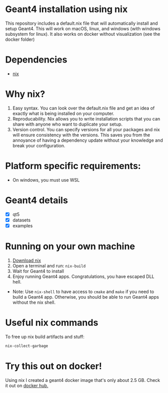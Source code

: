# Geant4 installation using nix

This repository includes a default.nix file that will automatically install and setup Geant4. This will work on macOS, linux, and windows (with windows subsystem for linux). It also works on docker without visualization (see the docker folder)

# Dependencies
- [nix](https://nixos.org/download/)

# Why nix?
1. Easy syntax. You can look over the default.nix file and get an idea of exactly what is being installed on your computer.
2. Reproducability. Nix allows you to write installation scripts that you can share with anyone who want to duplicate your setup.
3. Version control. You can specify versions for all your packages and nix will ensure consistency with the versions. This saves you from the annoyance of having a dependency update without your knowledge and break your configuration.

# Platform specific requirements:
- On windows, you must use WSL

# Geant4 details
- [X] qt5
- [X] datasets
- [X] examples

# Running on your own machine
1. [Download nix](https://nixos.org/download/)
2. Open a terminal and run: `nix-build`
3. Wait for Geant4 to install
4. Enjoy running Geant4 apps. Congratulations, you have escaped DLL hell.
* Note: Use `nix-shell` to have access to `cmake` and `make` if you need to build a Geant4 app. Otherwise, you should be able to run Geant4 apps without the nix shell.

# Useful nix commands
To free up nix build artifacts and stuff:
```sh
nix-collect-garbage
```

# Try this out on docker!
Using nix I created a geant4 docker image that's only about 2.5 GB. Check it out on [docker hub.](https://hub.docker.com/r/john9francis/g4-nix)